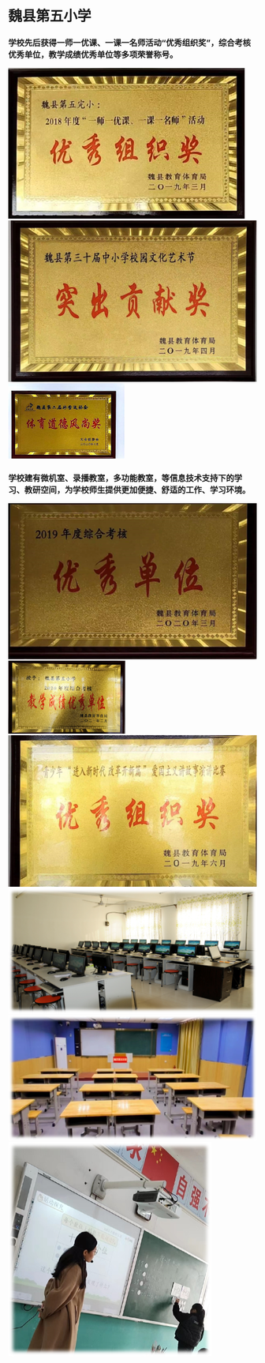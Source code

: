 # 魏县第五小学
### 学校先后获得一师一优课、一课一名师活动“优秀组织奖”，综合考核优秀单位，教学成绩优秀单位等多项荣誉称号。
<img src="/picture/图片2.png" alt="Image text" style="zoom:50%;" />
<img src="/picture/图片3.png" alt="Image text" style="zoom:50%;" />
<img src="/picture/图片4.png" alt="Image text" style="zoom:50%;" />

### 学校建有微机室、录播教室，多功能教室，等信息技术支持下的学习、教研空间，为学校师生提供更加便捷、舒适的工作、学习环境。
<img src="/picture/图片5.png" alt="Image text" style="zoom:50%;" />
<img src="/picture/图片6.png" alt="Image text" style="zoom:50%;" />
<img src="/picture/图片7.png" alt="Image text" style="zoom:50%;" />

<img src="/picture/图片8.png" alt="Image text" style="zoom:50%;" />
<img src="/picture/图片9.png" alt="Image text" style="zoom:50%;" />
<img src="/picture/图片10.png" alt="Image text" style="zoom:50%;" />

